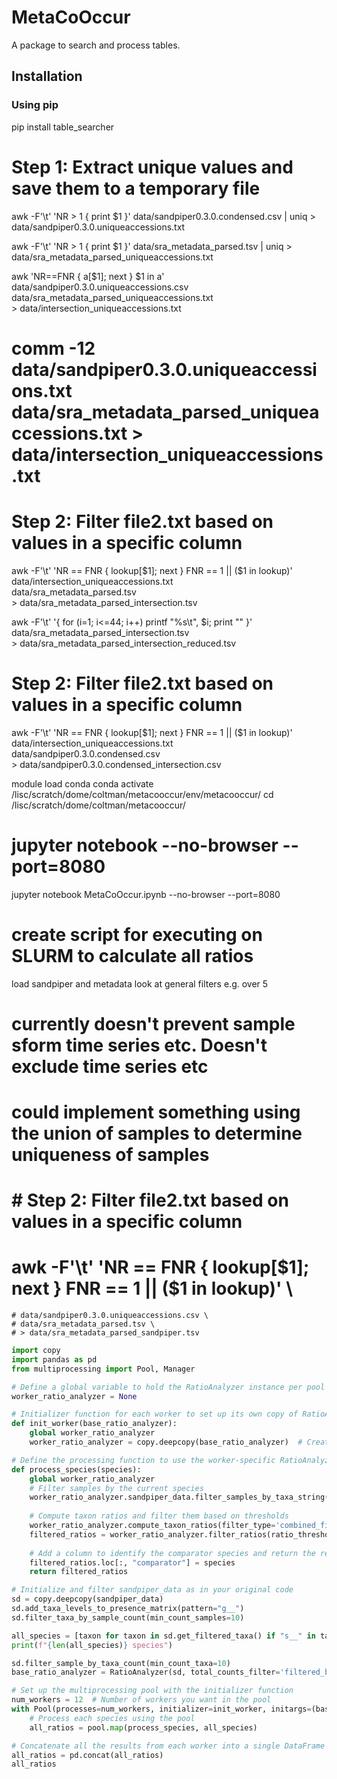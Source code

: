 # MetaCoOccur

A package to search and process tables.

## Installation

### Using pip

pip install table_searcher






# Step 1: Extract unique values and save them to a temporary file
awk -F'\t' 'NR > 1 { print $1 }' data/sandpiper0.3.0.condensed.csv | uniq > data/sandpiper0.3.0.uniqueaccessions.txt

awk -F'\t' 'NR > 1 { print $1 }' data/sra_metadata_parsed.tsv | uniq > data/sra_metadata_parsed_uniqueaccessions.txt

awk 'NR==FNR { a[$1]; next } $1 in a' \
	data/sandpiper0.3.0.uniqueaccessions.csv \
	data/sra_metadata_parsed_uniqueaccessions.txt \
	> data/intersection_uniqueaccessions.txt
	
	
# comm -12 data/sandpiper0.3.0.uniqueaccessions.txt data/sra_metadata_parsed_uniqueaccessions.txt > data/intersection_uniqueaccessions.txt

# Step 2: Filter file2.txt based on values in a specific column
awk -F'\t' 'NR == FNR { lookup[$1]; next } FNR == 1 || ($1 in lookup)' \
	data/intersection_uniqueaccessions.txt \
	data/sra_metadata_parsed.tsv \
	> data/sra_metadata_parsed_intersection.tsv
	
awk -F'\t' '{ for (i=1; i<=44; i++) printf "%s\t", $i; print "" }' \
	data/sra_metadata_parsed_intersection.tsv \
	> data/sra_metadata_parsed_intersection_reduced.tsv


# Step 2: Filter file2.txt based on values in a specific column
awk -F'\t' 'NR == FNR { lookup[$1]; next } FNR == 1 || ($1 in lookup)' \
	data/intersection_uniqueaccessions.txt \
	data/sandpiper0.3.0.condensed.csv \
	> data/sandpiper0.3.0.condensed_intersection.csv
	


module load conda
conda activate /lisc/scratch/dome/coltman/metacooccur/env/metacooccur/
cd /lisc/scratch/dome/coltman/metacooccur/
# jupyter notebook --no-browser --port=8080
jupyter notebook MetaCoOccur.ipynb --no-browser --port=8080





# create script for executing on SLURM to calculate all ratios
load sandpiper and metadata
look at general filters e.g. over 5



# currently doesn't prevent sample sform time series etc. Doesn't exclude time series etc
# could implement something using the union of samples to determine uniqueness of samples


# # Step 2: Filter file2.txt based on values in a specific column
# awk -F'\t' 'NR == FNR { lookup[$1]; next } FNR == 1 || ($1 in lookup)' \
	# data/sandpiper0.3.0.uniqueaccessions.csv \
	# data/sra_metadata_parsed.tsv \
	# > data/sra_metadata_parsed_sandpiper.tsv

```python
import copy
import pandas as pd
from multiprocessing import Pool, Manager

# Define a global variable to hold the RatioAnalyzer instance per pool worker
worker_ratio_analyzer = None

# Initializer function for each worker to set up its own copy of RatioAnalyzer
def init_worker(base_ratio_analyzer):
    global worker_ratio_analyzer
    worker_ratio_analyzer = copy.deepcopy(base_ratio_analyzer)  # Create a single copy per worker

# Define the processing function to use the worker-specific RatioAnalyzer
def process_species(species):
    global worker_ratio_analyzer
    # Filter samples by the current species
    worker_ratio_analyzer.sandpiper_data.filter_samples_by_taxa_string(taxa_list=[species], combine=True)
    
    # Compute taxon ratios and filter them based on thresholds
    worker_ratio_analyzer.compute_taxon_ratios(filter_type='combined_filter')
    filtered_ratios = worker_ratio_analyzer.filter_ratios(ratio_threshold=0.85, counts_threshold=5)
    
    # Add a column to identify the comparator species and return the result
    filtered_ratios.loc[:, "comparator"] = species
    return filtered_ratios

# Initialize and filter sandpiper_data as in your original code
sd = copy.deepcopy(sandpiper_data)
sd.add_taxa_levels_to_presence_matrix(pattern="g__")
sd.filter_taxa_by_sample_count(min_count_samples=10)

all_species = [taxon for taxon in sd.get_filtered_taxa() if "s__" in taxon]
print(f"{len(all_species)} species")

sd.filter_sample_by_taxa_count(min_count_taxa=10)
base_ratio_analyzer = RatioAnalyzer(sd, total_counts_filter='filtered_by_taxa_count')

# Set up the multiprocessing pool with the initializer function
num_workers = 12  # Number of workers you want in the pool
with Pool(processes=num_workers, initializer=init_worker, initargs=(base_ratio_analyzer,)) as pool:
    # Process each species using the pool
    all_ratios = pool.map(process_species, all_species)

# Concatenate all the results from each worker into a single DataFrame
all_ratios = pd.concat(all_ratios)
all_ratios
```
